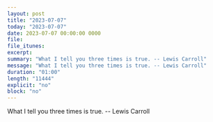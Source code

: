 ```yaml
---
layout: post
title: "2023-07-07"
today: "2023-07-07"
date: 2023-07-07 00:00:00 0000
file:
file_itunes:
excerpt:
summary: "What I tell you three times is true. -- Lewis Carroll"
message: "What I tell you three times is true. -- Lewis Carroll"
duration: "01:00"
length: "11444"
explicit: "no"
block: "no"
---
```

What I tell you three times is true. -- Lewis Carroll

